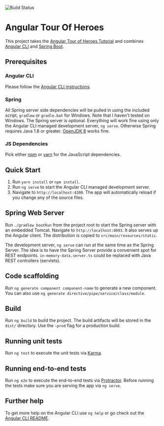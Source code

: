 ![Build Status](https://circleci.com/gh/vsethum/heroes-unit-testing.png?circle-token=:circle-token)

# Angular Tour Of Heroes

This project takes the [Angular Tour of Heroes Tutorial](https://angular.io/docs/ts/latest/tutorial/) and combines 
[Angular CLI](https://github.com/angular/angular-cli) and [Spring Boot](http://projects.spring.io/spring-boot/).

## Prerequisites

### Angular CLI

Please follow the [Angular CLI instructions](https://github.com/angular/angular-cli#installation).

### Spring

All Spring server side dependencies will be pulled in using the included script, `gradlew` or `gradle.bat` for Windows. 
Note that I haven't tested on Windows. The Spring server is optional. Everything will work fine using only the Angular
CLI managed development server, `ng serve`. Otherwise Spring requires Java 1.8 or greater. [OpenJDK 8](http://openjdk.java.net/projects/jdk8/) 
works fine.

### JS Dependencies

Pick either [npm](https://docs.npmjs.com/cli/install) or [yarn](https://yarnpkg.com/lang/en/docs/install/) for the 
JavaScript dependencies.

## Quick Start

1. Run `yarn install` or `npm install`.
1. Run `ng serve` to start the Angular CLI managed development server.
1. Navigate to `http://localhost:4200`. The app will automatically reload if you change any of the source files.

## Spring Web Server

Run `./gradlew bootRun` from the project root to start the Spring server with an embedded Tomcat. Navigate to 
`http://localhost:8093`. It also serves up the Angular client. The distribution is copied to 
`src/main/resources/static`.

The development server, `ng serve` can run at the same time as the Spring Server. The idea is to have the Spring Server 
provide a convenient spot for REST endpoints. `in-memory-data.server.ts` could be replaced with Java REST controllers 
(servlets).

## Code scaffolding

Run `ng generate component component-name` to generate a new component. You can also use 
`ng generate directive/pipe/service/class/module`.

## Build

Run `ng build` to build the project. The build artifacts will be stored in the `dist/` directory. Use the `-prod` flag 
for a production build.

## Running unit tests

Run `ng test` to execute the unit tests via [Karma](https://karma-runner.github.io).

## Running end-to-end tests

Run `ng e2e` to execute the end-to-end tests via [Protractor](http://www.protractortest.org/).
Before running the tests make sure you are serving the app via `ng serve`.

## Further help

To get more help on the Angular CLI use `ng help` or go check out the 
[Angular CLI README](https://github.com/angular/angular-cli/blob/master/README.md).
